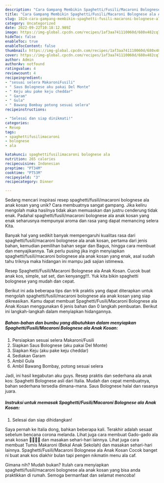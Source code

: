 ```yaml
---
description: "Cara Gampang Membikin Spaghetti/Fusili/Macaroni Bolognese ala Anak Kosan yang Lezat"
title: "Cara Gampang Membikin Spaghetti/Fusili/Macaroni Bolognese ala Anak Kosan yang Lezat"
slug: 1824-cara-gampang-membikin-spaghetti-fusili-macaroni-bolognese-ala-anak-kosan-yang-lezat
category: Uncategorized
date: 2022-09-22T10:18:12.989Z
image: https://img-global.cpcdn.com/recipes/1af3aa741110060d/680x482cq70/spaghettifusilimacaroni-bolognese-ala-anak-kosan-foto-resep-utama.jpg
hideToc: false
enableToc: true
enableTocContent: false
thumbnail: https://img-global.cpcdn.com/recipes/1af3aa741110060d/680x482cq70/spaghettifusilimacaroni-bolognese-ala-anak-kosan-foto-resep-utama.jpg
cover: https://img-global.cpcdn.com/recipes/1af3aa741110060d/680x482cq70/spaghettifusilimacaroni-bolognese-ala-anak-kosan-foto-resep-utama.jpg
author: Admin
authorAv: notfound
ratingvalue: 4
reviewcount: 4
recipeingredient:
- "sesuai selera MakaroniFusili"
- " Saus Bolognese aku pakai Del Monte"
- " Keju aku pake keju cheddar"
- " Garam"
- " Gula"
- " Bawang Bombay potong sesuai selera"
recipeinstructions:

- "Selesai dan siap dinikmati!"
categories:
- Resep
tags:
- spaghettifusilimacaroni
- bolognese
- ala

katakunci: spaghettifusilimacaroni bolognese ala 
nutrition: 265 calories
recipecuisine: Indonesian
preptime: "PT34M"
cooktime: "PT53M"
recipeyield: "3"
recipecategory: Dinner

---
```





Sedang mencari inspirasi resep spaghetti/fusili/macaroni bolognese ala anak kosan yang unik? Cara membuatnya sangat gampang. Jika keliru mengolah maka hasilnya tidak akan memuaskan dan justru cenderung tidak enak. Padahal spaghetti/fusili/macaroni bolognese ala anak kosan yang enak seharusnya mempunyai aroma dan rasa yang dapat memancing selera Kita.





Banyak hal yang sedikit banyak mempengaruhi kualitas rasa dari spaghetti/fusili/macaroni bolognese ala anak kosan, pertama dari jenis bahan, kemudian pemilihan bahan segar dan Bagus, hingga cara membuat dan menyajikannya. Tak perlu pusing jika ingin menyiapkan spaghetti/fusili/macaroni bolognese ala anak kosan yang enak,      asal sudah tahu triknya maka hidangan ini mampu jadi sajian istimewa.














Resep Spaghetti/Fusili/Macaroni Bolognese ala Anak Kosan. Cucok buat anak kos, simple, sat set, dan kenyangg!!!. Yuk kita bikin spaghetti bolognese yang mudah dan cepat.






Berikut ini ada beberapa tips dan trik praktis yang dapat diterapkan untuk mengolah spaghetti/fusili/macaroni bolognese ala anak kosan yang siap dikreasikan. Kamu dapat membuat Spaghetti/Fusili/Macaroni Bolognese ala Anak Kosan menggunakan 6 jenis bahan dan 0 langkah pembuatan. Berikut ini langkah-langkah dalam menyiapkan hidangannya.

<!--inarticleads1-->

##### Bahan-bahan dan bumbu yang dibutuhkan dalam menyiapkan Spaghetti/Fusili/Macaroni Bolognese ala Anak Kosan:

1. Persiapkan sesuai selera Makaroni/Fusili
1. Siapkan  Saus Bolognese (aku pakai Del Monte)
1. Siapkan  Keju (aku pake keju cheddar)
1. Sediakan  Garam
1. Ambil  Gula
1. Ambil  Bawang Bombay, potong sesuai selera


Jadi, ini hasil kegabutan aku guys. Resep praktis dan sederhana ala anak kos: Spaghetti Bolognese asli dari Italia. Mudah dan cepat membuatnya, bahan sederhana tersedia dimana-mana. Saus Bolognese halal dan rasanya juara. 

<!--inarticleads2-->

##### Instruksi untuk memasak Spaghetti/Fusili/Macaroni Bolognese ala Anak Kosan:


1. Selesai dan siap dihidangkan!

Saya pernah ke Italia dong, bahkan beberapa kali. Terakhir adalah sesaat sebelum bencana corona melanda. Lihat juga cara membuat Gado-gado ala anak kosan 🥬🥕🥔🍅 dan masakan sehari-hari lainnya. Lihat juga cara membuat Tumis Makaroni (Bekal Anak Sekolah) dan masakan sehari-hari lainnya. Spaghetti/Fusili/Macaroni Bolognese ala Anak Kosan Cocok banget ni buat anak kos diakhir bulan tapi pengen nikmatin menu ala caf. 

Gimana nih? Mudah bukan? Itulah cara menyiapkan spaghetti/fusili/macaroni bolognese ala anak kosan yang bisa anda praktikkan di rumah. Semoga bermanfaat dan selamat mencoba!
